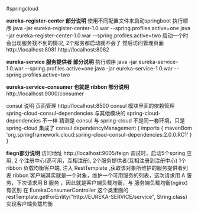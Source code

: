 #springcloud

****eureka-register-center 部分说明****
使用不同配置文件来启动springboot
执行顺序 
java -jar eureka-register-center-1.0.war --spring.profiles.active=one
java -jar eureka-register-center-1.0.war --spring.profiles.active=two
启动一个时会出现服务找不到的情况, 2个服务都启动就不会了
然后访问管理页面
http://localhost:8081  http://localhost:8082


****eureka-service 服务提供者 部分说明****
执行顺序
java -jar eureka-service-1.0.war --spring.profiles.active=one
java -jar eureka-service-1.0.war --spring.profiles.active=two


****eureka-service-consumer 也就是 ribbon 部分说明****
http://localhost:9000/consumer


consul 说明
页面管理 http://localhost:8500
consul 模块里面的依赖管理 spring-cloud-consul-dependencies 与其他模块的 spring-cloud-dependencies 不一样
猜测是 consul 与 spring-cloud 不是同一套环境，只是 spring-cloud 集成了 consul 
dependencyManagement {
    imports {
        mavenBom 'org.springframework.cloud:spring-cloud-consul-dependencies:2.0.0.RC1'
    }
}

**fiegn部分说明**
访问地址
http://localhost:9005/feign
调试时，启动5个spring 应用, 2 个注册中心(高可用，互相注册), 2个服务提供者(互相注册到注册中心)
1个 ribbon 负载均衡客户端, 注入 RestTemplate ,获取该对象所维护的服务提供者列表
ribbon 客户端其实就是一个对象，维护一个可用服务的列表，这次请求用 A 服务，下次请求用 B 服务
，因此就是客户端负载均衡，与 服务端负载均衡(nginx)有区别
在 EurekaConsumerController 这个类里面的 
restTemplate.getForEntity("http://EUREKA-SERVICE/service", String.class)
实现客户端负载均衡





